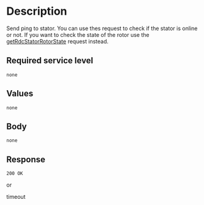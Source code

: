 # Description

Send ping to stator. You can use thes request to check if the stator is online or not. If you want to check the state of the rotor use the [getRdcStatorRotorState](getRdcStatorRotorState.md) request instead.

## Required service level

`none`

## Values

`none`

## Body

`none`

## Response

`200 OK`

or

timeout
